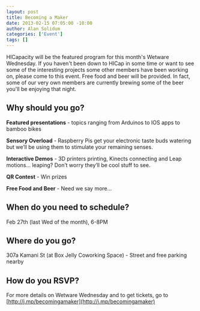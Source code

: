 ```yaml
--- 
layout: post
title: Becoming a Maker
date: 2013-02-15 07:05:00 -10:00
author: Alan Solidum
categories: ['Event']
tags: []
---
```


HICapacity will be the featured program for this month's Wetware Wednesday.  If you haven't been down to HICap in some time or want to see some of the interesting projects some other members have been working on, please come to this event.  Free food and beer will be provided.  In fact, some of our very own members are currently brewing some of the beer you'll be enjoying that night.

## Why should you go? ##

__Featured presentations__ - topics ranging from Arduinos to IOS apps to bamboo bikes

__Sensory Overload__ - Raspberry Pis get your electronic taste buds watering but we’ll be using them to stimulate your remaining senses.

__Interactive Demos__ - 3D printers printing, Kinects connecting and Leap motions... leaping? Don’t worry they’ll be cool stuff to see.

__QR Contest__ - Win prizes

__Free Food and Beer__ - Need we say more... 

## When do you need to schedule? ##
Feb 27th (last Wed of the month), 6-8PM

## Where do you go? ##
307a Kamani St (at Box Jelly Coworking Space) - Street and free parking nearby

## How do you RSVP? ##

For more details on Wetware Wednesday and to get tickets, go to [http://j.mp/becomingamaker](http://j.mp/becomingamaker)
